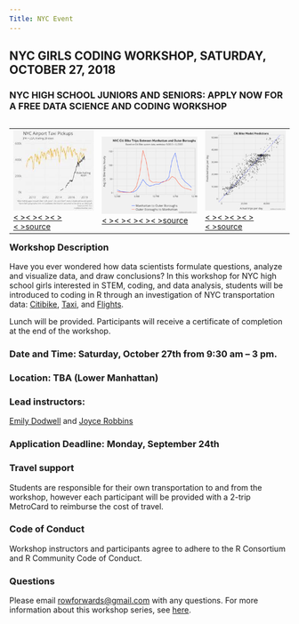 ```yaml
---
Title: NYC Event
---
```


## NYC GIRLS CODING WORKSHOP, SATURDAY, OCTOBER 27, 2018

### NYC HIGH SCHOOL JUNIORS AND SENIORS: APPLY NOW FOR A FREE DATA SCIENCE AND CODING WORKSHOP

<table align = "left">
  <tr>
    <td>
      <img src = "https://github.com/forwards/website_source/blob/update-edu/content/edu/images/airport.jpeg?raw=true"><br>
      <a href = "http://toddwschneider.com/posts/analyzing-1-1-billion-nyc-taxi-and-uber-trips-with-a-vengeance/"><&nbsp><&nbsp><&nbsp><&nbsp><&nbsp>source</a>
    </td>
    <td>
      <img src = "https://github.com/forwards/website_source/blob/update-edu/content/edu/images/manhattan_vs_outer_boroughs.png?raw=true"><br>
      <a href = "http://toddwschneider.com/posts/a-tale-of-twenty-two-million-citi-bikes-analyzing-the-nyc-bike-share-system/"><&nbsp><&nbsp><&nbsp><&nbsp><&nbsp>source</a>
    </td>
    <td>
      <img src = "https://github.com/forwards/website_source/blob/update-edu/content/edu/images/model_results_scatterplot.png?raw=true"><br>
      <a href = "http://toddwschneider.com/posts/a-tale-of-twenty-two-million-citi-bikes-analyzing-the-nyc-bike-share-system/"><&nbsp><&nbsp><&nbsp><&nbsp><&nbsp>source</a>
    </td>
  </tr>
</table>  

### Workshop Description

Have you ever wondered how data scientists formulate questions, analyze and visualize data, and draw conclusions?  In this workshop for NYC high school girls interested in STEM, coding, and data analysis, students will be introduced to coding in R through an investigation of NYC transportation data: [Citibike](https://www.citibikenyc.com/system-data), [Taxi](http://www.nyc.gov/html/tlc/html/about/trip_record_data.shtml), and [Flights](https://cran.r-project.org/web/packages/nycflights13/nycflights13.pdf).

Lunch will be provided.  Participants will receive a certificate of completion at the end of the workshop.

### Date and Time: Saturday, October 27th from 9:30 am – 3 pm.

### Location: TBA (Lower Manhattan) 

### Lead instructors:

[Emily Dodwell](https://www.linkedin.com/in/emdodwell) and [Joyce Robbins](http://www.joyce-robbins.com/about/)

### Application Deadline: Monday, September 24th <apply here> 

### Travel support

Students are responsible for their own transportation to and from the workshop, however each participant will be provided with a 2-trip MetroCard to reimburse the cost of travel.

### Code of Conduct

Workshop instructors and participants agree to adhere to the R Consortium and R Community Code of Conduct.

### Questions

Please email rowforwards@gmail.com with any questions.  For more information about this workshop series, see [here](http://forwards.github.io/edu/). 
